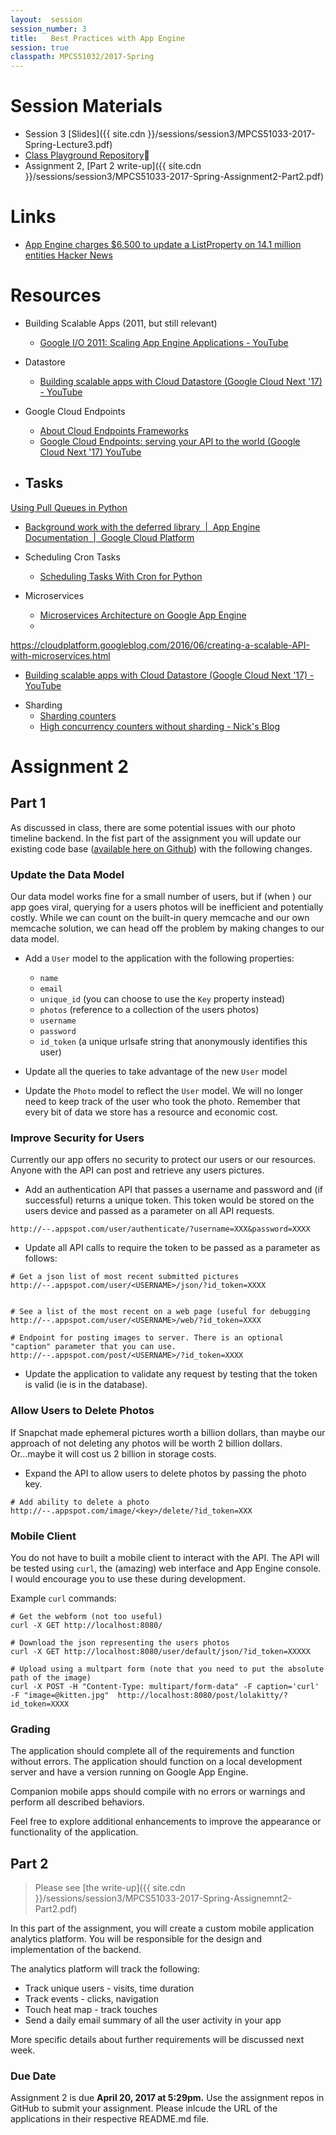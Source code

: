 ```yaml
---
layout:  session
session_number: 3
title:   Best Practices with App Engine
session: true
classpath: MPCS51032/2017-Spring
---
```


Session Materials
=================
* Session 3 [Slides]({{ site.cdn }}/sessions/session3/MPCS51033-2017-Spring-Lecture3.pdf)
* [Class Playground Repository](https://github.com/uchicago-cloud/mpcs51033-2017-spring-playground)
* Assignment 2, [Part 2 write-up]({{ site.cdn }}/sessions/session3/MPCS51033-2017-Spring-Assignment2-Part2.pdf)

Links
=====
* [App Engine charges $6,500 to update a ListProperty on 14.1 million entities  Hacker News](https://news.ycombinator.com/item?id=3431132)


Resources
=========

* Building Scalable Apps (2011, but still relevant)
  - [Google I/O 2011: Scaling App Engine Applications - YouTube](https://www.youtube.com/watch?v=rP-kjrx9CRE&feature=youtu.be&app=desktop)

* Datastore
  - [Building scalable apps with Cloud Datastore (Google Cloud Next '17) - YouTube](https://www.youtube.com/watch?v=0EIqacNVuAo&t=11s)

* Google Cloud Endpoints
  - [About Cloud Endpoints Frameworks](https://cloud.google.com/endpoints/docs/frameworks/python/about-cloud-endpoints-frameworks)
  - [Google Cloud Endpoints: serving your API to the world (Google Cloud Next '17) YouTube](https://www.youtube.com/watch?v=bR9hEyZ9774)


* Tasks
  -
[Using Pull Queues in Python](https://cloud.google.com/appengine/docs/standard/python/taskqueue/overview-pull)

  -  [Background work with the deferred library  |  App Engine Documentation  |  Google Cloud Platform](https://cloud.google.com/appengine/articles/deferred)


* Scheduling Cron Tasks
  - [Scheduling Tasks With Cron for Python](https://cloud.google.com/appengine/docs/standard/python/config/cron)


* Microservices
  - [Microservices Architecture on Google App Engine](https://cloud.google.com/appengine/docs/standard/python/microservices-on-app-engine)
  -
https://cloudplatform.googleblog.com/2016/06/creating-a-scalable-API-with-microservices.html
  - [Building scalable apps with Cloud Datastore (Google Cloud Next '17) - YouTube](https://www.youtube.com/watch?v=0EIqacNVuAo&t=11s)


* Sharding
  - [Sharding counters](https://cloud.google.com/appengine/articles/sharding_counters)
  - [High concurrency counters without sharding - Nick's Blog](http://blog.notdot.net/2010/04/High-concurrency-counters-without-sharding)



Assignment 2
============

## Part 1 ##
As discussed in class, there are some potential issues with our photo timeline backend. In the fist part of the assignment you will update our existing code base ([available here on Github](https://github.com/uchicago-cloud/uchicago-cloud-photo-timeline)) with the following changes.

### Update the Data Model ###
Our data model works fine for a small number of users, but if (when ) our app goes viral, querying for a users photos will be inefficient and potentially costly.  While we can count on the built-in query memcache and our own memcache solution, we can head off the problem by making changes to our data model.

* Add a `User` model to the application with the following properties:
  - `name`
  - `email`
  - `unique_id` (you can choose to use the `Key` property instead)
  - `photos` (reference to a collection of the users photos)
  - `username`
  - `password`
  - `id_token` (a unique urlsafe string that anonymously identifies this user)

* Update all the queries to take advantage of the new `User` model

* Update the `Photo` model to reflect the `User` model.  We will no longer need to keep track of the user who took the photo.  Remember that every bit of data we store has a resource and economic cost.

### Improve Security for Users ###
Currently our app offers no security to protect our users or our resources.  Anyone with the API can post and retrieve any users pictures.  

* Add an authentication API that passes a username and password and (if successful) returns a unique token. This token would be stored on the users device and passed as a parameter on all API requests.

```
http://--.appspot.com/user/authenticate/?username=XXX&password=XXXX
```

* Update all API calls to require the token to be passed as a parameter as follows:

```
# Get a json list of most recent submitted pictures
http://--.appspot.com/user/<USERNAME>/json/?id_token=XXXX


# See a list of the most recent on a web page (useful for debugging
http://--.appspot.com/user/<USERNAME>/web/?id_token=XXXX

# Endpoint for posting images to server. There is an optional "caption" parameter that you can use.
http://--.appspot.com/post/<USERNAME>/?id_token=XXXX
```

* Update the application to validate any request by testing that the token is valid (ie is in the database).

### Allow Users to Delete Photos ###
If Snapchat made ephemeral pictures worth a billion dollars, than maybe our approach of not deleting any photos will be worth 2 billion dollars.  Or...maybe it will cost us 2 billion in storage costs.  

* Expand the API to allow users to delete photos by passing the photo key.
```
# Add ability to delete a photo
http://--.appspot.com/image/<key>/delete/?id_token=XXX
```

### Mobile Client ###
You do not have to built a mobile client to interact with the API.   The API will be tested using `curl`, the (amazing) web interface and App Engine console.  I would encourage you to use these during development.  

Example `curl` commands:

```
# Get the webform (not too useful)
curl -X GET http://localhost:8080/

# Download the json representing the users photos
curl -X GET http://localhost:8080/user/default/json/?id_token=XXXXX

# Upload using a multpart form (note that you need to put the absolute path of the image)
curl -X POST -H "Content-Type: multipart/form-data" -F caption='curl' -F "image=@kitten.jpg"  http://localhost:8080/post/lolakitty/?id_token=XXXX
```

### Grading ###
The application should complete all of the requirements and function without errors.  The application should function on a local development server and have a version running on Google App Engine.  

Companion mobile apps should compile with no errors or warnings and perform all described behaviors.

Feel free to explore additional enhancements to improve the appearance or functionality of the application.

## Part 2 ##

> Please see [the write-up]({{ site.cdn }}/sessions/session3/MPCS51033-2017-Spring-Assignemnt2-Part2.pdf)


In this part of the assignment, you will create a custom mobile application analytics platform.  You will be responsible for the design and implementation of the backend.

The analytics platform will track the following:
  * Track unique users - visits, time duration
  * Track events - clicks, navigation
  * Touch heat map - track touches
  * Send a daily email summary of all the user activity in your app

More specific details about further requirements will be discussed next week.

### Due Date ####
Assignment 2 is due **April 20, 2017 at 5:29pm.** Use the assignment repos in GitHub to submit your assignment.  Please inlcude the URL of the applications in their respective README.md file.
